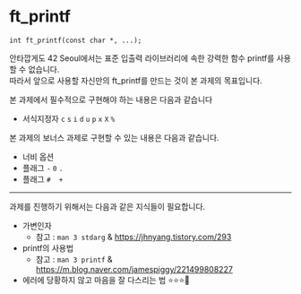 # ft_printf

```
int ft_printf(const char *, ...);
```

안타깝게도 42 Seoul에서는 표준 입출력 라이브러리에 속한 강력한 함수 printf를 사용할 수 없습니다. <br/>
따라서 앞으로 사용할 자신만의 ft_printf를 만드는 것이 본 과제의 목표입니다. <br/>

본 과제에서 필수적으로 구현해야 하는 내용은 다음과 같습니다
* 서식지정자 `c` `s` `i` `d` `u` `p` `x` `X` `%`

본 과제의 보너스 과제로 구현할 수 있는 내용은 다음과 같습니다.
* 너비 옵션
* 플래그 `-` `0` `.`
* 플래그 `#` ` ` `+`

___
과제를 진행하기 위해서는 다음과 같은 지식들이 필요합니다.
* 가변인자
	* 참고 : `man 3 stdarg` & https://jhnyang.tistory.com/293
* printf의 사용법
	* 참고 : `man 3 printf` & https://m.blog.naver.com/jamespiggy/221499808227 
* 에러에 당황하지 않고 마음을 잘 다스리는 법 ⭐️⭐️⭐️🥲
